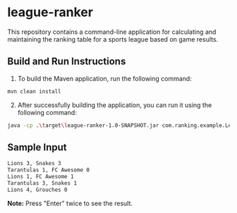 # league-ranker
This repository contains a command-line application for calculating and maintaining the ranking table for a sports league based on game results.


## Build and Run Instructions

1. To build the Maven application, run the following command:

```bash
mvn clean install
```

2. After successfully building the application, you can run it using the following command:

```bash
java -cp .\target\league-ranker-1.0-SNAPSHOT.jar com.ranking.example.LeagueCalculator
```

## Sample Input
```bash
Lions 3, Snakes 3
Tarantulas 1, FC Awesome 0
Lions 1, FC Awesome 1
Tarantulas 3, Snakes 1
Lions 4, Grouches 0
```
**Note:** Press "Enter" twice to see the result.
